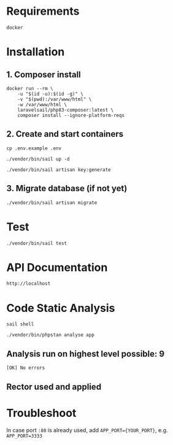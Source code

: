 # Requirements

``` docker ```

# Installation

## 1. Composer install

```
docker run --rm \
    -u "$(id -u):$(id -g)" \
    -v "$(pwd):/var/www/html" \
    -w /var/www/html \
    laravelsail/php83-composer:latest \
    composer install --ignore-platform-reqs
```

## 2. Create and start containers

``` cp .env.example .env ```

``` ./vendor/bin/sail up -d ```

``` ./vendor/bin/sail artisan key:generate  ```


## 3. Migrate database (if not yet)

``` ./vendor/bin/sail artisan migrate ```

# Test

``` ./vendor/bin/sail test ```


# API Documentation

``` http://localhost ```

# Code Static Analysis

``` sail shell ```

``` ./vendor/bin/phpstan analyse app ```

## Analysis run on highest level possible: 9

``` [OK] No errors ```

## Rector used and applied

# Troubleshoot

In case port `:80` is already used, add `APP_PORT={YOUR_PORT}`, e.g. `APP_PORT=3333`
